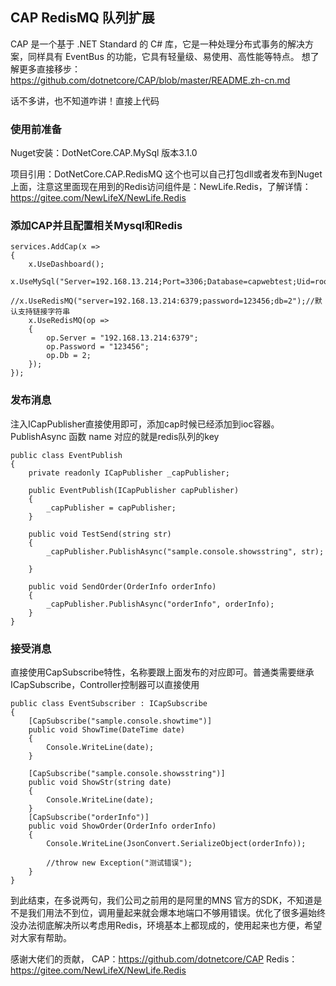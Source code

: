 ## CAP RedisMQ 队列扩展
CAP 是一个基于 .NET Standard 的 C# 库，它是一种处理分布式事务的解决方案，同样具有 EventBus 的功能，它具有轻量级、易使用、高性能等特点。
想了解更多直接移步：https://github.com/dotnetcore/CAP/blob/master/README.zh-cn.md

话不多讲，也不知道咋讲！直接上代码

### 使用前准备
Nuget安装：DotNetCore.CAP.MySql 版本3.1.0

项目引用：DotNetCore.CAP.RedisMQ 这个也可以自己打包dll或者发布到Nuget上面，注意这里面现在用到的Redis访问组件是：NewLife.Redis，了解详情：https://gitee.com/NewLifeX/NewLife.Redis

### 添加CAP并且配置相关Mysql和Redis

```
services.AddCap(x =>
{
    x.UseDashboard();
    x.UseMySql("Server=192.168.13.214;Port=3306;Database=capwebtest;Uid=root;Pwd=123456;");
    //x.UseRedisMQ("server=192.168.13.214:6379;password=123456;db=2");//默认支持链接字符串
    x.UseRedisMQ(op =>
    {
        op.Server = "192.168.13.214:6379";
        op.Password = "123456";
        op.Db = 2;
    });
});
```

### 发布消息
注入ICapPublisher直接使用即可，添加cap时候已经添加到ioc容器。
PublishAsync 函数 name 对应的就是redis队列的key
```
public class EventPublish
{
    private readonly ICapPublisher _capPublisher;

    public EventPublish(ICapPublisher capPublisher)
    {
        _capPublisher = capPublisher;
    }

    public void TestSend(string str)
    {
        _capPublisher.PublishAsync("sample.console.showsstring", str);

    }

    public void SendOrder(OrderInfo orderInfo)
    {
        _capPublisher.PublishAsync("orderInfo", orderInfo);
    }
}
```

### 接受消息
直接使用CapSubscribe特性，名称要跟上面发布的对应即可。普通类需要继承ICapSubscribe，Controller控制器可以直接使用
```
public class EventSubscriber : ICapSubscribe
{
    [CapSubscribe("sample.console.showtime")]
    public void ShowTime(DateTime date)
    {
        Console.WriteLine(date);
    }

    [CapSubscribe("sample.console.showsstring")]
    public void ShowStr(string date)
    {
        Console.WriteLine(date);
    }
    [CapSubscribe("orderInfo")]
    public void ShowOrder(OrderInfo orderInfo)
    {
        Console.WriteLine(JsonConvert.SerializeObject(orderInfo));

        //throw new Exception("测试错误");
    }
}
```

到此结束，在多说两句，我们公司之前用的是阿里的MNS 官方的SDK，不知道是不是我们用法不到位，调用量起来就会爆本地端口不够用错误。优化了很多遍始终没办法彻底解决所以考虑用Redis，环境基本上都现成的，使用起来也方便，希望对大家有帮助。

感谢大佬们的贡献，
CAP：https://github.com/dotnetcore/CAP
Redis：https://gitee.com/NewLifeX/NewLife.Redis
